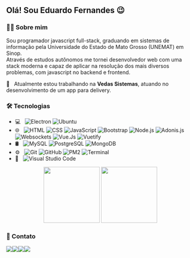 <h2>Olá! Sou Eduardo Fernandes  😉</h2>

<h3>👨‍💻 Sobre mim </h3>

Sou programador javascript full-stack, graduando em sistemas de informação pela Universidade do Estado de Mato Grosso (UNEMAT) em Sinop.
<br/>
Através de estudos autônomos me tornei desenvolvedor web com uma stack moderna e capaz de aplicar na resolução dos mais diversos problemas, com javascript no backend e  frontend.

 :rocket:  &nbsp; Atualmente estou trabalhando na **Vedas Sistemas**, atuando no desenvolvimento de um app para delivery.
 
 
<h3>🛠️ Tecnologias</h3>

- 💻 &nbsp;
  ![Electron](https://img.shields.io/badge/-Electron-333333?style=flat&logo=electron)
  ![Ubuntu](https://img.shields.io/badge/-UbuntuServer-333333?style=flat&logo=ubuntu)
- 🌐 &nbsp;
  ![HTML](https://img.shields.io/badge/-HTML-333333?style=flat&logo=HTML5)
  ![CSS](https://img.shields.io/badge/-CSS-333333?style=flat&logo=CSS3&logoColor=1572B6)
  ![JavaScript](https://img.shields.io/badge/-JavaScript-333333?style=flat&logo=javascript)
  ![Bootstrap](https://img.shields.io/badge/-Bootstrap-333333?style=flat&logo=bootstrap&logoColor=563D7C)
  ![Node.js](https://img.shields.io/badge/-Node.js-333333?style=flat&logo=node.js)
  ![Adonis.js](https://img.shields.io/badge/-AdonisJs-333333?style=flat&logo=adonisjs)
  ![Websockets](https://img.shields.io/badge/-Websockets-333333?style=flat&logo=socket.io)
  ![Vue.Js](https://img.shields.io/badge/-VueJs-333333?style=flat&logo=vue.js)
  ![Vuetify](https://img.shields.io/badge/-Vuetify-333333?style=flat&logo=vuetify&logoColor=addbfd)
- 🛢 &nbsp;
  ![MySQL](https://img.shields.io/badge/-MySQL-333333?style=flat&logo=mysql)
  ![PostgreSQL](https://img.shields.io/badge/-PostgreSql-333333?style=flat&logo=postgresql)
  ![MongoDB](https://img.shields.io/badge/-MongoDB-333333?style=flat&logo=mongodb)
- ⚙️ &nbsp;
  ![Git](https://img.shields.io/badge/-Git-333333?style=flat&logo=git)
  ![GitHub](https://img.shields.io/badge/-GitHub-333333?style=flat&logo=github)
  ![PM2](https://img.shields.io/badge/-Pm2.NodeJs-333333?style=flat&logo=node.js)
  ![Terminal](https://img.shields.io/badge/-TerminalUnix-333333?style=flat&logo=powershell)
- 🔧 &nbsp;
  ![Visual Studio Code](https://img.shields.io/badge/-Visual%20Studio%20Code-333333?style=flat&logo=visual-studio-code&logoColor=007ACC)


<p align="center">

  <img height="150em" src="https://github-readme-stats.vercel.app/api?username=fernandes-dev&show_icons=true&hide=prs,issues&include_all_commits=true&count_private=true&theme=radical" />
  <img height="150em" src="https://github-readme-stats.vercel.app/api/top-langs/?username=fernandes-dev&layout=compact&hide=php" />

</p>


<h3>🤝 Contato</h3>

<p align="center" style="display: flex;">
<a href="https://www.linkedin.com/in/fernandes-dev/"><img src="https://img.shields.io/badge/-Eduardo%20Fernandes-0077B5?style=flat-square&logo=Linkedin&logoColor=white"/></a>
<a href="mailto:eduardo.yugan@gmail.com"><img src="https://img.shields.io/badge/-eduardo.yugan@gmail.com-D14836?style=flat-square&logo=Gmail&logoColor=white"/></a>
<a href="https://www.instagram.com/fernandes.sn/"><img src="https://img.shields.io/badge/-@fernandes.sn-E4405F?style=flat-square&logo=Instagram&logoColor=white"/></a>
<a href="https://www.facebook.com/fernandes.developer"><img src="https://img.shields.io/badge/-@fernandes.developer-1877F2?style=flat-square&logo=Facebook&logoColor=white"/></a>
</p>
